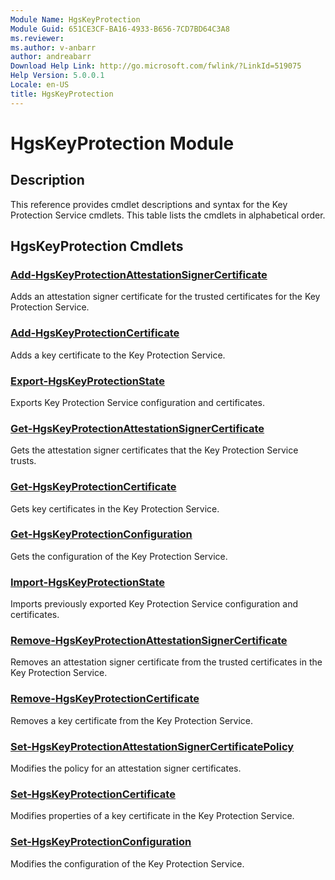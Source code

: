 ```yaml
---
Module Name: HgsKeyProtection
Module Guid: 651CE3CF-BA16-4933-B656-7CD7BD64C3A8
ms.reviewer:
ms.author: v-anbarr
author: andreabarr
Download Help Link: http://go.microsoft.com/fwlink/?LinkId=519075
Help Version: 5.0.0.1
Locale: en-US
title: HgsKeyProtection
---
```


# HgsKeyProtection Module
## Description
This reference provides cmdlet descriptions and syntax for the Key Protection Service cmdlets. This table lists the cmdlets in alphabetical order.

## HgsKeyProtection Cmdlets
### [Add-HgsKeyProtectionAttestationSignerCertificate](Add-HgsKeyProtectionAttestationSignerCertificate.md)
Adds an attestation signer certificate for the trusted certificates for the Key Protection Service.

### [Add-HgsKeyProtectionCertificate](Add-HgsKeyProtectionCertificate.md)
Adds a key certificate to the Key Protection Service.

### [Export-HgsKeyProtectionState](Export-HgsKeyProtectionState.md)
Exports Key Protection Service configuration and certificates.

### [Get-HgsKeyProtectionAttestationSignerCertificate](Get-HgsKeyProtectionAttestationSignerCertificate.md)
Gets the attestation signer certificates that the Key Protection Service trusts.

### [Get-HgsKeyProtectionCertificate](Get-HgsKeyProtectionCertificate.md)
Gets key certificates in the Key Protection Service.

### [Get-HgsKeyProtectionConfiguration](Get-HgsKeyProtectionConfiguration.md)
Gets the configuration of the Key Protection Service.

### [Import-HgsKeyProtectionState](Import-HgsKeyProtectionState.md)
Imports previously exported Key Protection Service configuration and certificates.

### [Remove-HgsKeyProtectionAttestationSignerCertificate](Remove-HgsKeyProtectionAttestationSignerCertificate.md)
Removes an attestation signer certificate from the trusted certificates in the Key Protection Service.

### [Remove-HgsKeyProtectionCertificate](Remove-HgsKeyProtectionCertificate.md)
Removes a key certificate from the Key Protection Service.

### [Set-HgsKeyProtectionAttestationSignerCertificatePolicy](Set-HgsKeyProtectionAttestationSignerCertificatePolicy.md)
Modifies the policy for an attestation signer certificates.

### [Set-HgsKeyProtectionCertificate](Set-HgsKeyProtectionCertificate.md)
Modifies properties of a key certificate in the Key Protection Service.

### [Set-HgsKeyProtectionConfiguration](Set-HgsKeyProtectionConfiguration.md)
Modifies the configuration of the Key Protection Service.


